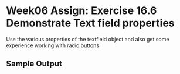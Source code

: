 # Week06 Assign: Exercise 16.6 Demonstrate Text field properties

Use the various properties of the textfield object and also get some experience working with radio buttons

## Sample Output

